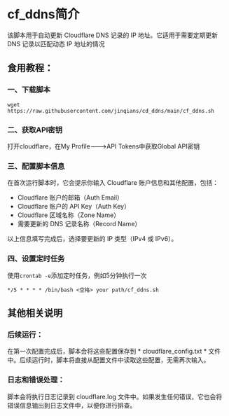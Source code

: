 # cf_ddns简介
该脚本用于自动更新 Cloudflare DNS 记录的 IP 地址。它适用于需要定期更新 DNS 记录以匹配动态 IP 地址的情况

## 食用教程：
### 一、下载脚本
```shell
wget https://raw.githubusercontent.com/jinqians/cd_ddns/main/cf_ddns.sh
```
### 二、获取API密钥
打开cloudflare，在My Profile--->API Tokens中获取Global API密钥

### 三、配置脚本信息
在首次运行脚本时，它会提示你输入 Cloudflare 账户信息和其他配置，包括：<br>
+ Cloudflare 账户的邮箱（Auth Email） <br>
+ Cloudflare 账户的 API Key（Auth Key） <br>
+ Cloudflare 区域名称（Zone Name） <br>
+ 需要更新的 DNS 记录名称（Record Name） <br>

以上信息填写完成后，选择要更新的 IP 类型（IPv4 或 IPv6）。

### 四、设置定时任务
使用`crontab -e`添加定时任务，例如5分钟执行一次

```shell
*/5 * * * * /bin/bash <空格> your path/cf_ddns.sh
```
## 其他相关说明
### 后续运行：
在第一次配置完成后，脚本会将这些配置保存到 * cloudflare_config.txt * 文件中。后续运行时，脚本将直接从配置文件中读取这些配置，无需再次输入。

### 日志和错误处理：
脚本会将执行日志记录到 cloudflare.log 文件中。如果发生任何错误，它也会将错误信息输出到日志文件中，以便你进行排查。

